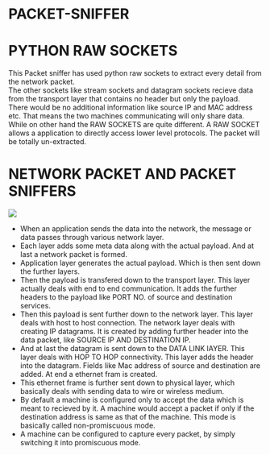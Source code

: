 # PACKET-SNIFFER

# PYTHON RAW SOCKETS

This Packet sniffer has used python raw sockets to extract every detail from the network packet.</br>
The other sockets like stream sockets and datagram sockets recieve data from the transport layer that contains no header but only the payload.</br>
There would be no additional information like source IP and MAC address etc. That means the two machines communicating will only share data.</br>
While on other hand the RAW SOCKETS are quite different. A RAW SOCKET allows a application to directly access lower level protocols. The packet will be totally un-extracted.

# NETWORK PACKET AND PACKET SNIFFERS

<img src='images/osi.png'>


* When an application sends the data into the network, the message or data passes through various network layer.
* Each layer adds some meta data along with the actual payload. And at last a network packet is formed.
* Application layer generates the actual payload. Which is then sent down the further layers.
* Then the payload is transfered down to the transport layer. This layer actually deals with end to end communication. It adds the further headers to the payload like PORT NO. of source and destination services.
* Then this payload is sent further down to the network layer. This layer deals with host to host connection.  The network layer deals with creating IP datagrams. It is created by adding further header into the data packet, like SOURCE IP AND DESTINATION IP.
* And at last the datagram is sent down to the DATA LINK lAYER. This layer deals with HOP TO HOP connectivity. This layer adds the header into the datagram. Fields like Mac address of source and destination are added. At end a ethernet fram is created.
* This ethernet frame is further sent down to physical layer, which basically deals with sending data to wire or wireless medium.
* By default a machine is configured only to accept the data which is meant to recieved by it. A machine would accept a packet if only if the destination address is same as that of the machine. This mode is basically called non-promiscuous mode. 
* A machine can be configured to capture every packet, by simply switching it into promiscuous mode.


